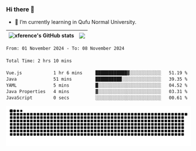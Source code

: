 ### Hi there 👋

<!--
**xference/xference** is a ✨ _special_ ✨ repository because its `README.md` (this file) appears on your GitHub profile.

Here are some ideas to get you started:

- 🔭 I’m currently working on ...

- 👯 I’m looking to collaborate on ...
- 🤔 I’m looking for help with ...
- 💬 Ask me about ...
- 📫 How to reach me: ...
- 😄 Pronouns: ...
- ⚡ Fun fact: ...
-->
- 🌱 I’m currently learning in Qufu Normal University.


| <img src="https://github-readme-stats.vercel.app/api?username=xference&show_icons=true&theme=ambient_gradient" alt="xference's GitHub stats" align="center"/> | <img src="https://github-readme-streak-stats.herokuapp.com/?user=xference"  style="zoom:100%;" align="center"/> |
| ------------------------------------------------------------ | ------------------------------------------------------------ |

<!--START_SECTION:waka-->

```txt
From: 01 November 2024 - To: 08 November 2024

Total Time: 2 hrs 10 mins

Vue.js            1 hr 6 mins     ████████████▓░░░░░░░░░░░░   51.19 %
Java              51 mins         ██████████░░░░░░░░░░░░░░░   39.35 %
YAML              5 mins          █░░░░░░░░░░░░░░░░░░░░░░░░   04.52 %
Java Properties   4 mins          ▓░░░░░░░░░░░░░░░░░░░░░░░░   03.31 %
JavaScript        0 secs          ░░░░░░░░░░░░░░░░░░░░░░░░░   00.61 %
```

<!--END_SECTION:waka-->

<picture>
  <source media="(prefers-color-scheme: dark)" srcset="https://raw.githubusercontent.com/xference/xference/output/github-contribution-grid-snake-dark.svg" />
  <source media="(prefers-color-scheme: light)" srcset="https://raw.githubusercontent.com/xference/xference/output/github-contribution-grid-snake.svg" />
  <img alt="github-snake" src="https://raw.githubusercontent.com/xference/xference/output/github-contribution-grid-snake.svg" />
</picture>
